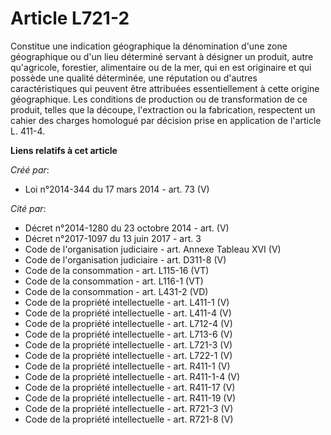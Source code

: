 # Article L721-2

Constitue une indication géographique la dénomination d'une zone géographique ou d'un lieu déterminé servant à désigner un
produit, autre qu'agricole, forestier, alimentaire ou de la mer, qui en est originaire et qui possède une qualité déterminée,
une réputation ou d'autres caractéristiques qui peuvent être attribuées essentiellement à cette origine géographique. Les
conditions de production ou de transformation de ce produit, telles que la découpe, l'extraction ou la fabrication,
respectent un cahier des charges homologué par décision prise en application de l'article L. 411-4.

**Liens relatifs à cet article**

_Créé par_:

  - Loi n°2014-344 du 17 mars 2014 - art. 73 (V)

_Cité par_:

  - Décret n°2014-1280 du 23 octobre 2014 - art. (V)
  - Décret n°2017-1097 du 13 juin 2017 - art. 3
  - Code de l'organisation judiciaire - art. Annexe Tableau XVI (V)
  - Code de l'organisation judiciaire - art. D311-8 (V)
  - Code de la consommation - art. L115-16 (VT)
  - Code de la consommation - art. L116-1 (VT)
  - Code de la consommation - art. L431-2 (VD)
  - Code de la propriété intellectuelle - art. L411-1 (V)
  - Code de la propriété intellectuelle - art. L411-4 (V)
  - Code de la propriété intellectuelle - art. L712-4 (V)
  - Code de la propriété intellectuelle - art. L713-6 (V)
  - Code de la propriété intellectuelle - art. L721-3 (V)
  - Code de la propriété intellectuelle - art. L722-1 (V)
  - Code de la propriété intellectuelle - art. R411-1 (V)
  - Code de la propriété intellectuelle - art. R411-1-4 (V)
  - Code de la propriété intellectuelle - art. R411-17 (V)
  - Code de la propriété intellectuelle - art. R411-19 (V)
  - Code de la propriété intellectuelle - art. R721-3 (V)
  - Code de la propriété intellectuelle - art. R721-8 (V)
